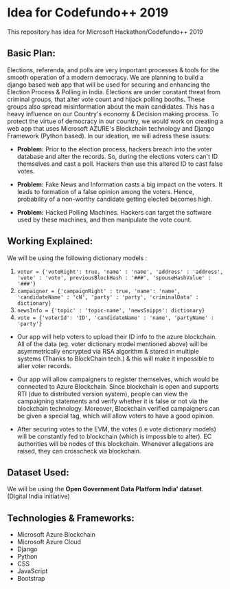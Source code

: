 # Idea for Codefundo++ 2019
This repository has idea for Microsoft Hackathon/Codefundo++ 2019 

## Basic Plan:
Elections, referenda, and polls are very important processes & tools for the smooth operation of a modern democracy. We are planning to build a django based web app that will be used for securing and enhancing the Election Process & Polling in India. Elections are under constant threat from criminal groups, that alter vote count and hijack polling booths. These groups also spread misinformation about the main candidates. This has a heavy influence on our Country's economy & Decision making process. To protect the virtue of democracy in our country, we would work on creating a web app that uses Microsoft AZURE's Blockchain technology and Django Framework (Python based). In our ideation, we will adress these issues: 

* **Problem:** Prior to the election process, hackers breach into the voter database and alter the records. So, during the elections voters can't ID themselves and cast a poll. Hackers then use this altered ID to cast false votes.

* **Problem:** Fake News and Information casts a big impact on the voters. It leads to formation of a false opinion among the voters. Hence, probability of a non-worthy candidate getting elected becomes high.

* **Problem:** Hacked Polling Machines. Hackers can target the software used by these machines, and then manipulate the vote count.


## Working Explained:

We will be using the following dictionary models :
1) ``` voter = {'voteRight': true, 'name' : 'name', 'address' : 'address', 'vote' : 'vote', previousBlockHash : '###', 'spouseHashValue' : '###'}  ```
2) ``` campaigner = {'campaignRight' : true, 'name': 'name', 'candidateName' : 'cN', 'party' : 'party', 'criminalData' : dictionary} ```
3) ``` newsInfo = {'topic' : 'topic-name', 'newsSnipps': dictionary} ```
4) ``` vote = {'voterId': 'ID', 'candidateName' : 'name', 'partyName' : 'party'} ```


* Our app will help voters to upload their ID info to the azure blockchain. All of the data (eg. voter dictionary model mentioned above) will be asymmetrically encrypted via RSA algorithm & stored in multiple systems (Thanks to BlockChain tech.) & this will make it impossible to alter voter records.

* Our app will allow campaigners to register themselves, which would be connected to Azure Blockchain. Since blockchain is open and supports RTI (due to distributed version system), people can view the campaigning statements and verify whether it is false or not via the blockchain technology. Moreover, Blockchain verified campaigners can be given a special tag, which will allow voters to have a good opinion.

* After securing votes to the EVM, the votes (i.e vote dictionary models) will be constantly fed to blockchain (which is impossible to alter). EC authorities will be nodes of this blockchain. Whenever allegations are raised, they can crosscheck via blockchain.

## Dataset Used:
We will be using the **Open Government Data Platform India' dataset**. (Digital India initiative)

## Technologies & Frameworks:
* Microsoft Azure Blockchain
* Microsoft Azure Cloud
* Django 
* Python
* CSS
* JavaScript
* Bootstrap
